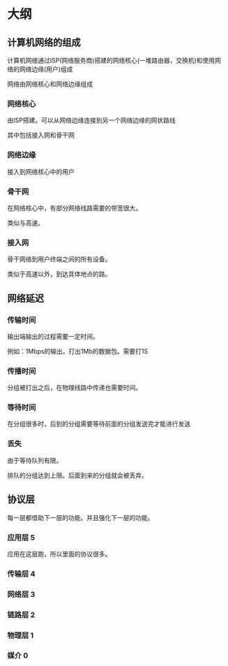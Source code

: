 # 大纲

## 计算机网络的组成

计算机网络通过ISP(网络服务商)搭建的网络核心(一堆路由器，交换机)和使用网络的网络边缘(用户)组成

网络由网络核心和网络边缘组成

### 网络核心

由ISP搭建。可以从网络边缘连接到另一个网络边缘的网状路线

其中包括接入网和骨干网

### 网络边缘

接入到网络核心中的用户

### 骨干网

在网络核心中，有部分网络线路需要的带宽很大。

类似与高速。

### 接入网

骨干网络到用户终端之间的所有设备。

类似于高速以外，到达具体地点的路。

## 网络延迟

### 传输时间

输出端输出的过程需要一定时间。

例如：1Mbps的输出。打出1Mb的数据包。需要打1S

### 传播时间

分组被打出之后，在物理线路中传递也需要时间。

### 等待时间

在分组很多时，后到的分组需要等待前面的分组发送完才能进行发送

### 丢失

由于等待队列有限。

排队的分组达到上限。后面到来的分组就会被丢弃。

## 协议层

每一层都借助下一层的功能。并且强化下一层的功能。

### 应用层 5

应用在这层跑，所以里面的协议很多。

### 传输层 4

### 网络层 3

### 链路层 2

### 物理层 1

### 媒介 0